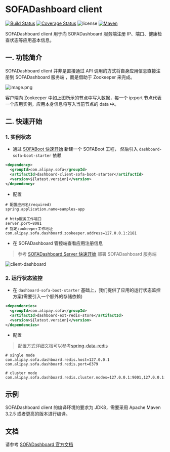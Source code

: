 # SOFADashboard client

[![Build Status](https://travis-ci.com/sofastack/sofa-dashboard-client.svg?branch=master)](https://travis-ci.com/sofastack/sofa-dashboard-client)
[![Coverage Status](https://coveralls.io/repos/github/sofastack/sofa-dashboard-client/badge.svg?branch=master)](https://coveralls.io/github/sofastack/sofa-dashboard-client?branch=master)
![license](https://img.shields.io/badge/license-Apache--2.0-green.svg)
[![Maven](https://img.shields.io/github/release/sofastack/sofa-dashboard-client.svg)](https://github.com/sofastack/sofa-dashboard-client/releases)

SOFADashboard client 用于向 SOFADashboard 服务端注册 IP、端口、健康检查状态等应用基本信息。

## 一. 功能简介

SOFADashboard client 并非是直接通过 API 调用的方式将自身应用信息直接注册到 SOFADashboard 服务端 ，而是借助于 Zookeeper 来完成。

![image.png](https://gw.alipayobjects.com/mdn/sofastack/afts/img/A*n7ntQ7-iWMkAAAAAAAAAAABjARQnAQ)

客户端向 Zookeeper 中如上图所示的节点中写入数据，每一个 ip:port 节点代表一个应用实例，应用本身信息将写入当前节点的 data 中。

## 二. 快速开始

### 1. 实例状态

* 通过 [SOFABoot 快速开始](https://www.sofastack.tech/sofa-boot/docs/QuickStart) 新建一个 SOFABoot 工程，
然后引入 `dashboard-sofa-boot-starter` 依赖

```xml
<dependency>
  <groupId>com.alipay.sofa</groupId>
  <artifactId>dashboard-client-sofa-boot-starter</artifactId>
  <version>${latest.version}</version>
</dependency>
```

* 配置

```properties
# 配置应用名(required)
spring.application.name=samples-app

# http服务工作端口
server.port=8081
# 指定zookeeper工作地址
com.alipay.sofa.dashboard.zookeeper.address=127.0.0.1:2181
```

* 在 SOFADashboard 管控端查看应用注册信息

> 参考 [SOFADashboard Server 快速开始](https://www.sofastack.tech/sofa-dashboard/docs/QuickStart) 部署 SOFADashboard 服务端

![client-dashboard](https://gw.alipayobjects.com/mdn/sofastack/afts/img/A*fEkBTJtcMzsAAAAAAAAAAABjARQnAQ)

### 2. 运行状态监控

* 在 `dashboard-sofa-boot-starter` 基础上，我们提供了应用的运行状态监控方案(需要引入一个额外的存储依赖)

```xml
<dependencies>
  <groupId>com.alipay.sofa</groupId>
  <artifactId>dashboard-ext-redis-store</artifactId>
  <version>${latest.version}</version>
</dependencies>
```

* 配置

> 配置方式详细文档可以参考[spring-data-redis](https://spring.io/projects/spring-data-redis)

```properties
# single mode
com.alipay.sofa.dashboard.redis.host=127.0.0.1
com.alipay.sofa.dashboard.redis.port=6379

# cluster mode
com.alipay.sofa.dashboard.redis.cluster.nodes=127.0.0.1:9001,127.0.0.1:9002,127.0.0.1:9003
```

## 示例

SOFADashboard client 的编译环境的要求为 JDK8，需要采用 Apache Maven 3.2.5 或者更高的版本进行编译。

## 文档

请参考 [SOFADashboard 官方文档](https://www.sofastack.tech/sofa-dashboard/docs/Home)
